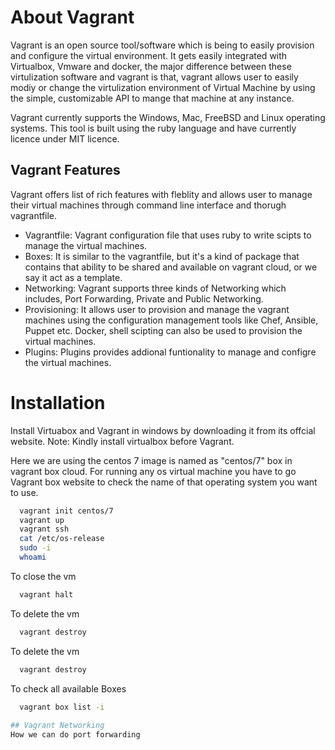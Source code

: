 
# About Vagrant

Vagrant is an open source tool/software which is being to easily provision and configure the virtual environment. It gets easily integrated with Virtualbox, Vmware and docker, the major difference between these virtulization software and vagrant is that, vagrant allows user to easily modiy or change the virtulization environment of Virtual Machine by using the simple, customizable API to mange that machine at any instance.

Vagrant currently supports the Windows, Mac, FreeBSD and Linux operating systems. This tool is built using the ruby language and have currently licence under MIT licence.

## Vagrant Features
Vagrant offers list of rich features with fleblity and allows user to manage their virtual machines through command line interface and thorugh vagrantfile.

* Vagrantfile:  Vagrant configuration file that uses ruby to write scipts to manage the virtual machines.
* Boxes: It is similar to the vagrantfile, but it's a kind of package that contains that ability to be shared and available on vagrant cloud, or  we say it act as a template.
* Networking: Vagrant supports three kinds of Networking which includes, Port Forwarding, Private and Public Networking.
* Provisioning: It allows user to provision and manage the vagrant machines using the configuration management tools like Chef, Ansible, Puppet etc. Docker, shell scipting can also be used to provision the virtual machines.
* Plugins: Plugins provides addional funtionality to manage and configre the virtual machines.

# Installation
Install Virtuabox and Vagrant in windows by downloading it from its offcial website.
Note: Kindly install virtualbox before Vagrant.

Here we are using the centos 7 image is named as "centos/7" box in vagrant box cloud. For running any os virtual machine you have to go Vagrant box website to check the name of that operating system you want to use.

```bash
  vagrant init centos/7
  vagrant up
  vagrant ssh
  cat /etc/os-release
  sudo -i
  whoami
```
To close the vm 
```bash
  vagrant halt
```
To delete the vm 
```bash
  vagrant destroy
```
To delete the vm 
```bash
  vagrant destroy
```
To check all available Boxes 
```bash
  vagrant box list -i
  
## Vagrant Networking
How we can do port forwarding

